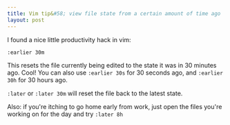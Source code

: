```yaml
---
title: Vim tip&#58; view file state from a certain amount of time ago
layout: post
---
```


I found a nice little productivity hack in vim:

```
:earlier 30m
```

This resets the file currently being edited to the state it was in 30 minutes ago.
Cool! You can also use ```:earlier 30s``` for 30 seconds ago, and ```:earlier 30h``` 
for 30 hours ago.

```:later``` or ```:later 30m``` will reset the file back to the latest state.

Also: if you're itching to go home early from work, just open the files you're working 
on for the day and try ```:later 8h```
